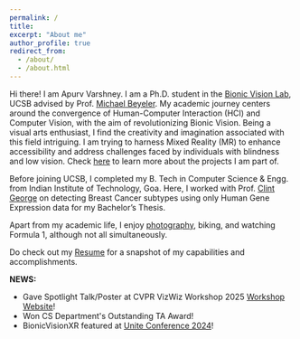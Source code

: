 ```yaml
---
permalink: /
title: 
excerpt: "About me"
author_profile: true
redirect_from: 
  - /about/
  - /about.html
---
```


Hi there! I am Apurv Varshney. I am a Ph.D. student in the [Bionic Vision Lab](https://bionicvisionlab.org/), UCSB  advised by Prof. [Michael Beyeler](https://cs.ucsb.edu/people/faculty/michael-beyeler). My academic journey centers around the convergence of Human-Computer Interaction (HCI) and Computer Vision, with the aim of revolutionizing Bionic Vision. Being a visual arts enthusiast, I find the creativity and imagination associated with this field intriguing. I am trying to harness Mixed Reality (MR) to enhance accessibility and address challenges faced by individuals with blindness and low vision. Check [here](https://bionicvisionlab.org/people/varshney_apurv/) to learn more about the projects I am part of.

Before joining UCSB, I completed my B. Tech in Computer Science & Engg. from Indian Institute of Technology, Goa. Here, I worked with Prof. [Clint George](https://clintpgeorge.github.io/) on detecting Breast Cancer subtypes using only Human Gene Expression data for my Bachelor’s Thesis.

Apart from my academic life, I enjoy [photography](https://apurvvarshney.github.io/photography/), biking, and watching Formula 1, although not all simultaneously.

Do check out my [Resume](/files/Resume.pdf) for a snapshot of my capabilities and accomplishments.

**NEWS:**
* Gave Spotlight Talk/Poster at CVPR VizWiz Workshop 2025 [Workshop Website](https://vizwiz.org/workshops/2025-vizwiz-grand-challenge-workshop/)!
* Won CS Department's Outstanding TA Award!
* BionicVisionXR featured at [Unite Conference 2024](https://youtu.be/T-sbHvDF6Bw?t=581)!
